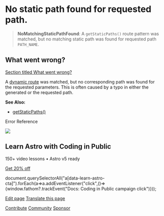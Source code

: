 No static path found for requested path.
========================================

> **NoMatchingStaticPathFound**: A `getStaticPaths()` route pattern was matched, but no matching static path was found for requested path `PATH_NAME`.

What went wrong?
----------------

[Section titled What went wrong?](#what-went-wrong)

A [dynamic route](/en/guides/routing/#dynamic-routes) was matched, but no corresponding path was found for the requested parameters. This is often caused by a typo in either the generated or the requested path.

**See Also:**

*   [getStaticPaths()](/en/reference/routing-reference/#getstaticpaths)

Error Reference

![](/_astro/CodingInPublic.DpaYu7Qd_5sx41.webp)

Learn Astro with **Coding in Public**
-------------------------------------

150+ video lessons • Astro v5 ready

[Get 20% off](https://learnastro.dev?code=ASTRO_PROMO)

document.querySelectorAll("a\[data-learn-astro-cta\]").forEach(a=>a.addEventListener("click",()=>{window.fathom?.trackEvent("Docs: Coding in Public campaign click")}));

[Edit page](https://github.com/withastro/astro/blob/main/packages/astro/src/core/errors/errors-data.ts) [Translate this page](https://contribute.docs.astro.build/guides/i18n/)

[Contribute](/en/contribute/) [Community](https://astro.build/chat) [Sponsor](https://opencollective.com/astrodotbuild)

